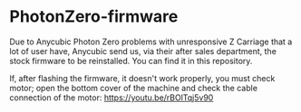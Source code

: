 # PhotonZero-firmware
Due to Anycubic Photon Zero problems with unresponsive Z Carriage that a lot of user have, Anycubic send us, via their after sales department, the stock firmware to be reinstalled. You can find it in this repository.

If, after flashing the firmware, it doesn't work properly, you must check motor; open the bottom cover of the machine and check the cable connection of the motor: https://youtu.be/rBOlTqj5v90
